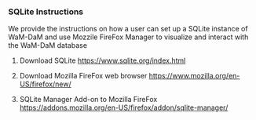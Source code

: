 ### SQLite Instructions 

We provide the instructions on how a user can set up a SQLite instance of WaM-DaM and use Mozzile FireFox Manager to visualize and interact with the WaM-DaM database

1. Download SQLite
https://www.sqlite.org/index.html

2. Download Mozilla FireFox web browser
https://www.mozilla.org/en-US/firefox/new/

3.	SQLite Manager Add-on to Mozilla FireFox
https://addons.mozilla.org/en-US/firefox/addon/sqlite-manager/
